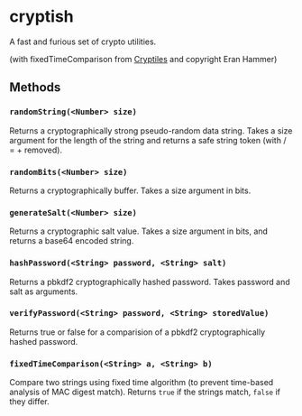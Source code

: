 cryptish
=========

A fast and furious set of crypto utilities.

(with fixedTimeComparison from [Cryptiles](https://github.com/hueniverse/cryptiles) and copyright Eran Hammer)

## Methods

### `randomString(<Number> size)`
Returns a cryptographically strong pseudo-random data string. Takes a size argument for the length of the string and returns a safe string token (with / = + removed).

### `randomBits(<Number> size)`
Returns a cryptographically buffer. Takes a size argument in bits.

### `generateSalt(<Number> size)`
Returns a cryptographic salt value. Takes a size argument in bits, and returns a base64 encoded string.

### `hashPassword(<String> password, <String> salt)`
Returns a pbkdf2 cryptographically hashed password. Takes password and salt as arguments.

### `verifyPassword(<String> password, <String> storedValue)`
Returns true or false for a comparision of a pbkdf2 cryptographically hashed password.

### `fixedTimeComparison(<String> a, <String> b)`
Compare two strings using fixed time algorithm (to prevent time-based analysis of MAC digest match). Returns `true` if the strings match, `false` if they differ.
